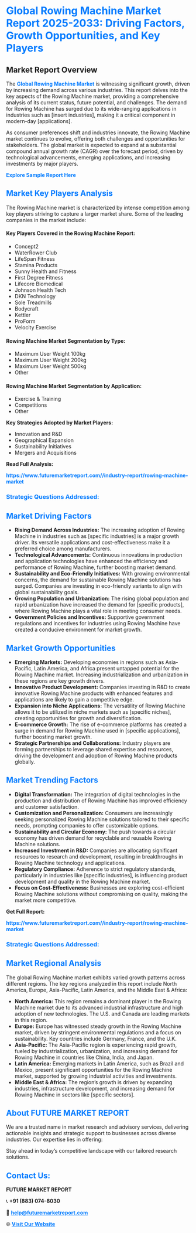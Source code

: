 <h1 style="color: #007BFF;">Global Rowing Machine Market Report 2025-2033: Driving Factors, Growth Opportunities, and Key Players</h1>

<section id="overview">
<h2>Market Report Overview</h2>
<p>The <a href="https://www.futuremarketreport.com//industry-report/rowing-machine-market" style="color: #007BFF; text-decoration: none;"><strong>Global Rowing Machine Market</strong></a> is witnessing significant growth, driven by increasing demand across various industries. This report delves into the key aspects of the Rowing Machine market, providing a comprehensive analysis of its current status, future potential, and challenges. The demand for Rowing Machine has surged due to its wide-ranging applications in industries such as [insert industries], making it a critical component in modern-day [applications].</p>
<p>As consumer preferences shift and industries innovate, the Rowing Machine market continues to evolve, offering both challenges and opportunities for stakeholders. The global market is expected to expand at a substantial compound annual growth rate (CAGR) over the forecast period, driven by technological advancements, emerging applications, and increasing investments by major players.</p>
</section>

<section id="overview">
<p><a href="https://www.futuremarketreport.com//request-sample/reportId=90028" style="color: #007BFF; text-decoration: none;"><strong>Explore Sample Report Here</strong></a></p>
</section>

<section id="key-players">
<h2 style="color: #007BFF;">Market Key Players Analysis</h2>
<p>The Rowing Machine market is characterized by intense competition among key players striving to capture a larger market share. Some of the leading companies in the market include:</p>
<h4>Key Players Covered in the Rowing Machine Report:</h4>
<ul><li>Concept2</li><li>WaterRower Club</li><li>LifeSpan Fitness</li><li>Stamina Products</li><li>Sunny Health and Fitness</li><li>First Degree Fitness</li><li>Lifecore Biomedical</li><li>Johnson Health Tech</li><li>DKN Technology</li><li>Sole Treadmills</li><li>Bodycraft</li><li>Kettler</li><li>ProForm</li><li>Velocity Exercise</li></ul>
<h4>Rowing Machine Market Segmentation by Type:</h4>
<ul><li>Maximum User Weight 100kg</li><li>Maximum User Weight 200kg</li><li>Maximum User Weight 500kg</li><li>Other</li></ul>

<h4>Rowing Machine Market Segmentation by Application:</h4>
<ul><li>Exercise &amp; Training</li><li>Competitions</li><li>Other</li></ul>
<p><strong>Key Strategies Adopted by Market Players:</strong></p>
<ul>
<li>Innovation and R&D</li>
<li>Geographical Expansion</li>
<li>Sustainability Initiatives</li>
<li>Mergers and Acquisitions</li>
</ul>
</section>

<section>
<p><strong>Read Full Analysis: </strong></p><a href="https://www.futuremarketreport.com//industry-report/rowing-machine-market" style="color: #007BFF; text-decoration: none;"><strong>https://www.futuremarketreport.com//industry-report/rowing-machine-market</strong></a>
<h3 style="color: #007BFF;">Strategic Questions Addressed:</h3>
</section>

<section id="driving-factors">
<h2 style="color: #007BFF;">Market Driving Factors</h2>
<ul>
<li><strong>Rising Demand Across Industries:</strong> The increasing adoption of Rowing Machine in industries such as [specific industries] is a major growth driver. Its versatile applications and cost-effectiveness make it a preferred choice among manufacturers.</li>
<li><strong>Technological Advancements:</strong> Continuous innovations in production and application technologies have enhanced the efficiency and performance of Rowing Machine, further boosting market demand.</li>
<li><strong>Sustainability and Eco-Friendly Initiatives:</strong> With growing environmental concerns, the demand for sustainable Rowing Machine solutions has surged. Companies are investing in eco-friendly variants to align with global sustainability goals.</li>
<li><strong>Growing Population and Urbanization:</strong> The rising global population and rapid urbanization have increased the demand for [specific products], where Rowing Machine plays a vital role in meeting consumer needs.</li>
<li><strong>Government Policies and Incentives:</strong> Supportive government regulations and incentives for industries using Rowing Machine have created a conducive environment for market growth.</li>
</ul>
</section>

<section id="growth-opportunities">
<h2 style="color: #007BFF;">Market Growth Opportunities</h2>
<ul>
<li><strong>Emerging Markets:</strong> Developing economies in regions such as Asia-Pacific, Latin America, and Africa present untapped potential for the Rowing Machine market. Increasing industrialization and urbanization in these regions are key growth drivers.</li>
<li><strong>Innovative Product Development:</strong> Companies investing in R&D to create innovative Rowing Machine products with enhanced features and applications are likely to gain a competitive edge.</li>
<li><strong>Expansion into Niche Applications:</strong> The versatility of Rowing Machine allows it to be utilized in niche markets such as [specific niches], creating opportunities for growth and diversification.</li>
<li><strong>E-commerce Growth:</strong> The rise of e-commerce platforms has created a surge in demand for Rowing Machine used in [specific applications], further boosting market growth.</li>
<li><strong>Strategic Partnerships and Collaborations:</strong> Industry players are forming partnerships to leverage shared expertise and resources, driving the development and adoption of Rowing Machine products globally.</li>
</ul>
</section>

<section id="trending-factors">
<h2 style="color: #007BFF;">Market Trending Factors</h2>
<ul>
<li><strong>Digital Transformation:</strong> The integration of digital technologies in the production and distribution of Rowing Machine has improved efficiency and customer satisfaction.</li>
<li><strong>Customization and Personalization:</strong> Consumers are increasingly seeking personalized Rowing Machine solutions tailored to their specific needs, prompting companies to offer customizable options.</li>
<li><strong>Sustainability and Circular Economy:</strong> The push towards a circular economy has driven demand for recyclable and reusable Rowing Machine solutions.</li>
<li><strong>Increased Investment in R&D:</strong> Companies are allocating significant resources to research and development, resulting in breakthroughs in Rowing Machine technology and applications.</li>
<li><strong>Regulatory Compliance:</strong> Adherence to strict regulatory standards, particularly in industries like [specific industries], is influencing product development and quality in the Rowing Machine market.</li>
<li><strong>Focus on Cost-Effectiveness:</strong> Businesses are exploring cost-efficient Rowing Machine solutions without compromising on quality, making the market more competitive.</li>
</ul>
</section>

<section>
<p><strong>Get Full Report: </strong></p><a href="https://www.futuremarketreport.com//industry-report/rowing-machine-market" style="color: #007BFF; text-decoration: none;"><strong>https://www.futuremarketreport.com//industry-report/rowing-machine-market</strong></a>
<h3 style="color: #007BFF;">Strategic Questions Addressed:</h3>
</section>


<section id="regional-analysis">
<h2 style="color: #007BFF;">Market Regional Analysis</h2>
<p>The global Rowing Machine market exhibits varied growth patterns across different regions. The key regions analyzed in this report include North America, Europe, Asia-Pacific, Latin America, and the Middle East & Africa:</p>
<ul>
<li><strong>North America:</strong> This region remains a dominant player in the Rowing Machine market due to its advanced industrial infrastructure and high adoption of new technologies. The U.S. and Canada are leading markets in this region.</li>
<li><strong>Europe:</strong> Europe has witnessed steady growth in the Rowing Machine market, driven by stringent environmental regulations and a focus on sustainability. Key countries include Germany, France, and the U.K.</li>
<li><strong>Asia-Pacific:</strong> The Asia-Pacific region is experiencing rapid growth, fueled by industrialization, urbanization, and increasing demand for Rowing Machine in countries like China, India, and Japan.</li>
<li><strong>Latin America:</strong> Emerging markets in Latin America, such as Brazil and Mexico, present significant opportunities for the Rowing Machine market, supported by growing industrial activities and investments.</li>
<li><strong>Middle East & Africa:</strong> The region’s growth is driven by expanding industries, infrastructure development, and increasing demand for Rowing Machine in sectors like [specific sectors].</li>
</ul>
</section>

<footer>
<h2 style="color: #007BFF;">About FUTURE MARKET REPORT</h2>
<p>We are a trusted name in market research and advisory services, delivering actionable insights and strategic support to businesses across diverse industries. Our expertise lies in offering:</p>

<p>Stay ahead in today’s competitive landscape with our tailored research solutions.</p>

<h2 style="color: #007BFF;">Contact Us:</h2>
<p><strong>FUTURE MARKET REPORT</strong></p>
<p>📞 <strong>+91 (883) 074-8030</strong></p>
<p>📧 <strong><a href="mailto:help@futuremarketreport.com" style="color: #007BFF;">help@futuremarketreport.com</a></strong></p>
<p>🌐 <strong><a href="https://www.futuremarketreport.com/" style="color: #007BFF;">Visit Our Website</a></strong></p>
</footer>